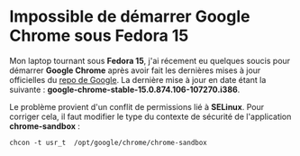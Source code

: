 # Impossible de démarrer Google Chrome sous Fedora 15

Mon laptop tournant sous **Fedora 15**, j'ai récement eu quelques soucis pour démarrer **Google Chrome** après avoir fait les dernières mises à jour officielles du [repo de Google][1]. La dernière mise à jour en date étant la suivante : **google-chrome-stable-15.0.874.106-107270.i386**.

Le problème provient d'un conflit de permissions lié à **SELinux**. Pour corriger cela, il faut modifier le type du contexte de sécurité de l'application **chrome-sandbox** :

    chcon -t usr_t  /opt/google/chrome/chrome-sandbox

 [1]: http://dl.google.com/linux/chrome/rpm/stable/i386
